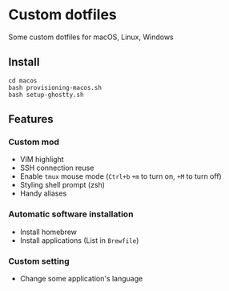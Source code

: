 # Custom dotfiles

Some custom dotfiles for macOS, Linux, Windows

## Install

```shell
cd macos
bash provisioning-macos.sh
bash setup-ghostty.sh
```

## Features

### Custom mod
- VIM highlight
- SSH connection reuse
- Enable `tmux` mouse mode (`Ctrl+b` `+m` to turn on, `+M` to turn off)
- Styling shell prompt (zsh)
- Handy aliases

### Automatic software installation
- Install homebrew
- Install applications (List in `Brewfile`)

### Custom setting
- Change some application's language
